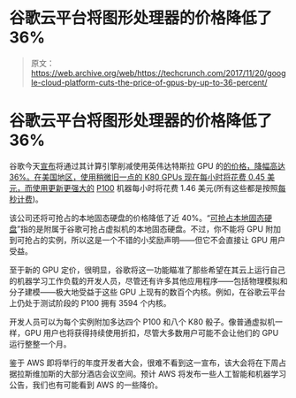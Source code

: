 # 谷歌云平台将图形处理器的价格降低了 36%

> 原文：<https://web.archive.org/web/https://techcrunch.com/2017/11/20/google-cloud-platform-cuts-the-price-of-gpus-by-up-to-36-percent/>

# 谷歌云平台将图形处理器的价格降低了 36%

谷歌今天[宣布](https://web.archive.org/web/20230327164516/https://cloudplatform.googleblog.com/2017/11/new-lower-prices-for-GPUs-and-preemptible-Local-SSDs.html)将通过其计算引擎削减使用英伟达特斯拉 GPU 的[的价格，降幅高达 36%。在美国地区，使用稍微旧一点的 K80 GPUs 现在每小时将花费 0.45 美元，而使用更新更强大的](https://web.archive.org/web/20230327164516/https://cloud.google.com/compute/docs/gpus/) [P100](https://web.archive.org/web/20230327164516/http://www.nvidia.com/object/tesla-p100.html) 机器每小时将花费 1.46 美元(所有这些都是按照[每秒计费](https://web.archive.org/web/20230327164516/https://techcrunch.com/2017/09/26/following-aws-google-compute-engine-also-moves-to-per-second-billing/))。

该公司还将可抢占的本地固态硬盘的价格降低了近 40%。“[可抢占本地固态硬盘](https://web.archive.org/web/20230327164516/https://cloud.google.com/compute/quotas#disk_quotas)”指的是附属于谷歌可抢占虚拟机的本地固态硬盘。不过，你不能将 GPU 附加到可抢占的实例，所以这是一个不错的小奖励声明——但它不会直接让 GPU 用户受益。

至于新的 GPU 定价，很明显，谷歌将这一功能瞄准了那些希望在其云上运行自己的机器学习工作负载的开发人员，尽管还有许多其他应用程序——包括物理模拟和分子建模——极大地受益于这些 GPU 上现有的数百个内核。例如，在谷歌云平台上仍处于测试阶段的 P100 拥有 3594 个内核。

开发人员可以为每个实例附加多达四个 P100 和八个 K80 骰子。像普通虚拟机一样，GPU 用户也将获得持续使用折扣，尽管大多数用户可能不会让他们的 GPU 运行整整一个月。

鉴于 AWS 即将举行的年度开发者大会，很难不看到这一宣布，该大会将在下周占据拉斯维加斯的大部分酒店会议空间。预计 AWS 将发布一些人工智能和机器学习公告，我们也有可能看到 AWS 的一些降价。